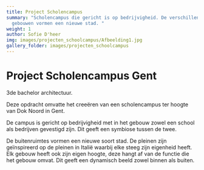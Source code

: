 ```yaml
---
title: Project Scholencampus
summary: "Scholencampus die gericht is op bedrijvigheid. De verschillende
  gebouwen vormen een nieuwe stad. "
weight: 1
author: Sofie D'heer
img: images/projecten_schoolcampus/Afbeelding1.jpg
gallery_folder: images/projecten_schoolcampus
---
```

# Project Scholencampus Gent

3de bachelor architectuur. 

Deze opdracht omvatte het creeëren van een scholencampus ter hoogte van Dok Noord in Gent. 

De campus is gericht op bedrijvigheid met in het gebouw zowel een school als bedrijven gevestigd zijn. Dit geeft een symbiose tussen de twee. 

De buitenruimtes vormen een nieuwe soort stad. De pleinen zijn geïnspireerd op de pleinen in Italië waarbij elke steeg zijn eigenheid heeft. Elk gebouw heeft ook zijn eigen hoogte, deze hangt af van de functie die het gebouw omvat. Dit geeft een dynamisch beeld zowel binnen als buiten.